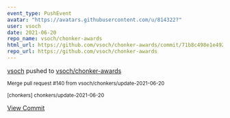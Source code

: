 ```yaml
---
event_type: PushEvent
avatar: "https://avatars.githubusercontent.com/u/814322?"
user: vsoch
date: 2021-06-20
repo_name: vsoch/chonker-awards
html_url: https://github.com/vsoch/chonker-awards/commit/71b8c498e1e492535bf4932006aeee27b376e9f0
repo_url: https://github.com/vsoch/chonker-awards
---
```


<a href='https://github.com/vsoch' target='_blank'>vsoch</a> pushed to <a href='https://github.com/vsoch/chonker-awards' target='_blank'>vsoch/chonker-awards</a>

<small>Merge pull request #140 from vsoch/chonkers/update-2021-06-20

[chonkers] chonkers/update-2021-06-20</small>

<a href='https://github.com/vsoch/chonker-awards/commit/71b8c498e1e492535bf4932006aeee27b376e9f0' target='_blank'>View Commit</a>